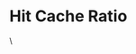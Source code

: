 # Hit Cache Ratio

\


<figure><img src="https://docs.vngcloud.vn/download/attachments/36045623/image2021-11-17_15-29-40.png?version=1&#x26;modificationDate=1637137781000&#x26;api=v2" alt=""><figcaption></figcaption></figure>
